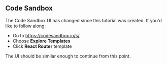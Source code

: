 ## Code Sandbox
The Code Sandbox UI has changed since this tutorial was created.
If you'd like to follow along:

- Go to https://codesandbox.io/s/
- Choose **Explore Templates**
- Click **React Router** template

The UI should be similar enough to continue from this point.
